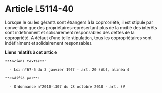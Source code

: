 # Article L5114-40

Lorsque le ou les gérants sont étrangers à la copropriété, il est stipulé par convention que des propriétaires représentant
plus de la moitié des intérêts sont indéfiniment et solidairement responsables des dettes de la copropriété. A défaut d'une
telle stipulation, tous les copropriétaires sont indéfiniment et solidairement responsables.

**Liens relatifs à cet article**

	**Anciens textes**:

	  - Loi n°67-5 du 3 janvier 1967 - art. 20 (Ab), alinéa 4

	**Codifié par**:

	  - Ordonnance n°2010-1307 du 28 octobre 2010 - art. (V)
